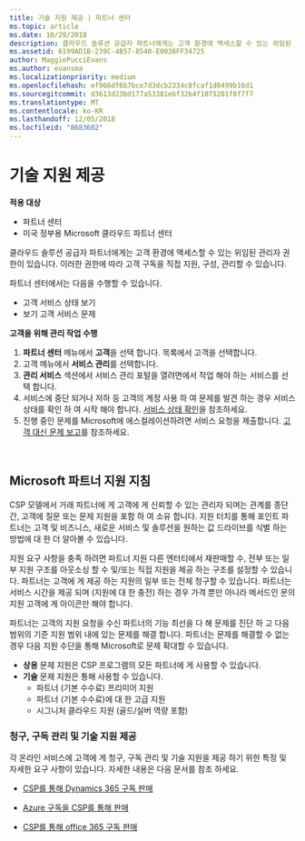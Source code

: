 ```yaml
---
title: 기술 지원 제공 | 파트너 센터
ms.topic: article
ms.date: 10/29/2018
description: 클라우드 솔루션 공급자 파트너에게는 고객 환경에 액세스할 수 있는 위임된 관리자 권한이 있습니다.
ms.assetid: 6199AD1B-239C-4B57-8540-E0038FF34725
author: MaggiePucciEvans
ms.author: evansma
ms.localizationpriority: medium
ms.openlocfilehash: ef966df6b7bce7d3dcb2334c8fcaf1d0499b16d1
ms.sourcegitcommit: d3613d23bd177a53381ebf32b4f1075201f8f7f7
ms.translationtype: MT
ms.contentlocale: ko-KR
ms.lasthandoff: 12/05/2018
ms.locfileid: "8683602"
---
```

# <a name="provide-technical-support"></a>기술 지원 제공

**적용 대상**

-  파트너 센터
-  미국 정부용 Microsoft 클라우드 파트너 센터


클라우드 솔루션 공급자 파트너에게는 고객 환경에 액세스할 수 있는 위임된 관리자 권한이 있습니다. 이러한 권한에 따라 고객 구독을 직접 지원, 구성, 관리할 수 있습니다.

파트너 센터에서는 다음을 수행할 수 있습니다.

-   고객 서비스 상태 보기
-   보기 고객 서비스 문제

**고객을 위해 관리 작업 수행**

1.  **파트너 센터** 메뉴에서 **고객**을 선택 합니다. 목록에서 고객을 선택합니다.
2.  고객 메뉴에서 **서비스 관리**를 선택합니다.
3.  **관리 서비스** 섹션에서 서비스 관리 포털을 열려면에서 작업 해야 하는 서비스를 선택 합니다.
4.  서비스에 중단 되거나 저하 등 고객의 계정 사용 하 여 문제를 발견 하는 경우 서비스 상태를 확인 하 여 시작 해야 합니다. [서비스 상태 확인](check-service-health.md)을 참조하세요.
5.  진행 중인 문제를 Microsoft에 에스컬레이션하려면 서비스 요청을 제출합니다. [고객 대신 문제 보고](report-problems-on-behalf-of-a-customer.md)를 참조하세요.

 
## <a name="microsoft-partner-support-guidance"></a>Microsoft 파트너 지원 지침

CSP 모델에서 거래 파트너에 게 고객에 게 신뢰할 수 있는 관리자 되며는 관계를 종단 간, 고객에 질문 또는 문제 지원을 포함 하 여 소유 합니다. 지원 터치를 통해 포인트 파트너는 고객 및 비즈니스, 새로운 서비스 및 솔루션을 원하는 값 드라이브를 식별 하는 방법에 대 한 더 알아볼 수 있습니다.

지원 요구 사항을 충족 하려면 파트너 지원 다른 엔터티에서 재판매할 수, 전부 또는 일부 지원 구조를 아웃소싱 할 수 및/또는 직접 지원을 제공 하는 구조를 설정할 수 있습니다.  파트너는 고객에 게 제공 하는 지원의 일부 또는 전체 청구할 수 있습니다. 파트너는 서비스 시간을 제공 되며 (지원에 대 한 충전) 하는 경우 가격 뿐만 아니라 메서드인 문의 지원 고객에 게 아이콘만 해야 합니다. 

파트너는 고객의 지원 요청을 수신 파트너의 기능 최선을 다 해 문제를 진단 하 고 다음 범위의 기준 지원 범위 내에 있는 문제를 해결 합니다. 파트너는 문제를 해결할 수 없는 경우 다음 지원 수단을 통해 Microsoft로 문제 확대할 수 있습니다.

- **상용** 문제 지원은 CSP 프로그램의 모든 파트너에 게 사용할 수 있습니다.
-   **기술** 문제 지원은 통해 사용할 수 있습니다.
    -   파트너 (기본 수수료) 프리미어 지원
    -   파트너 (기본 수수료)에 대 한 고급 지원
    -   시그니처 클라우드 지원 (골드/실버 역량 포함)

### <a name="providing-billing-subscription-management-and-technical-support"></a>청구, 구독 관리 및 기술 지원 제공 

각 온라인 서비스에 고객에 게 청구, 구독 관리 및 기술 지원을 제공 하기 위한 특정 및 자세한 요구 사항이 있습니다. 자세한 내용은 다음 문서를 참조 하세요.

-   [CSP를 통해 Dynamics 365 구독 판매](https://www.microsoftpartnercommunity.com/t5/CSP/Microsoft-Partner-Support-Guidance/m-p/5262#M30)

-   [Azure 구독을 CSP를 통해 판매](https://www.microsoftpartnercommunity.com/t5/CSP/Microsoft-Partner-Support-Guidance/m-p/5263#M31)

-   [CSP를 통해 office 365 구독 판매](https://www.microsoftpartnercommunity.com/t5/CSP/Microsoft-Partner-Support-Guidance/m-p/5264#M32)
 



